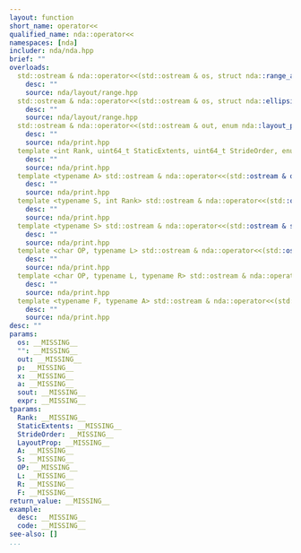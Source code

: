 ```yaml
---
layout: function
short_name: operator<<
qualified_name: nda::operator<<
namespaces: [nda]
includer: nda/nda.hpp
brief: ""
overloads:
  std::ostream & nda::operator<<(std::ostream & os, struct nda::range_all ) noexcept:
    desc: ""
    source: nda/layout/range.hpp
  std::ostream & nda::operator<<(std::ostream & os, struct nda::ellipsis ) noexcept:
    desc: ""
    source: nda/layout/range.hpp
  std::ostream & nda::operator<<(std::ostream & out, enum nda::layout_prop_e p):
    desc: ""
    source: nda/print.hpp
  template <int Rank, uint64_t StaticExtents, uint64_t StrideOrder, enum nda::layout_prop_e LayoutProp> std::ostream & nda::operator<<(std::ostream & out, const idx_map<Rank, StaticExtents, StrideOrder, LayoutProp> & x):
    desc: ""
    source: nda/print.hpp
  template <typename A> std::ostream & nda::operator<<(std::ostream & out, const A & a):
    desc: ""
    source: nda/print.hpp
  template <typename S, int Rank> std::ostream & nda::operator<<(std::ostream & sout, const scalar_array<S, Rank> & expr):
    desc: ""
    source: nda/print.hpp
  template <typename S> std::ostream & nda::operator<<(std::ostream & sout, const scalar_matrix<S> & expr):
    desc: ""
    source: nda/print.hpp
  template <char OP, typename L> std::ostream & nda::operator<<(std::ostream & sout, const expr_unary<OP, L> & expr):
    desc: ""
    source: nda/print.hpp
  template <char OP, typename L, typename R> std::ostream & nda::operator<<(std::ostream & sout, const expr<OP, L, R> & expr):
    desc: ""
    source: nda/print.hpp
  template <typename F, typename A> std::ostream & nda::operator<<(std::ostream & out, const expr_call<F, A...> & ):
    desc: ""
    source: nda/print.hpp
desc: ""
params:
  os: __MISSING__
  "": __MISSING__
  out: __MISSING__
  p: __MISSING__
  x: __MISSING__
  a: __MISSING__
  sout: __MISSING__
  expr: __MISSING__
tparams:
  Rank: __MISSING__
  StaticExtents: __MISSING__
  StrideOrder: __MISSING__
  LayoutProp: __MISSING__
  A: __MISSING__
  S: __MISSING__
  OP: __MISSING__
  L: __MISSING__
  R: __MISSING__
  F: __MISSING__
return_value: __MISSING__
example:
  desc: __MISSING__
  code: __MISSING__
see-also: []
...
```


